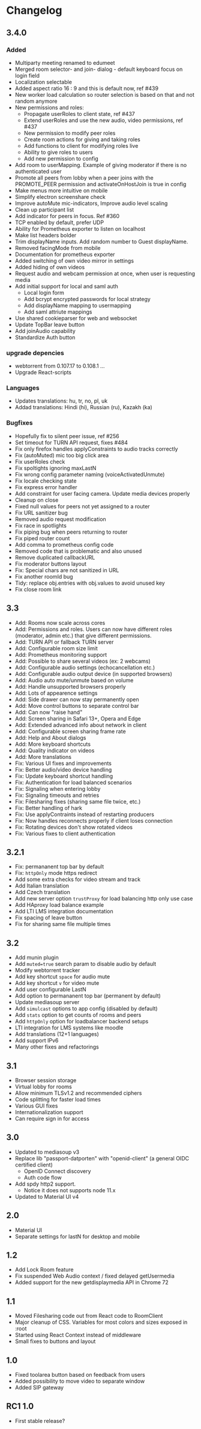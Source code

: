 # Changelog

## 3.4.0

### Added

* Multiparty meeting renamed to edumeet
* Merged room selector- and join- dialog - default keyboard focus on login field
* Localization selectable
* Added aspect ratio 16 : 9  and this is default now, ref #439
* New worker load calculation so router selection is based on that and not random anymore
* New permissions and roles:
  * Propagate userRoles to client state, ref #437
  * Extend userRoles and use the new audio, video permissions, ref #437
  * New permission to modify peer roles
  * Create room actions for giving and taking roles
  * Add functions to client for modifying roles live
  * Ability to give roles to users
  * Add new permission to config
* Add room to userMapping. Example of giving moderator if there is no authenticated user
* Promote all peers from lobby when a peer joins with the PROMOTE_PEER permission and activateOnHostJoin is true in config
* Make menus more intuitive on mobile
* Simplify electron screenshare check
* Improve autoMute mic-indicators, Improve audio level scaling
* Clean up participant list
* Add indicator for peers in focus. Ref #360
* TCP enabled by default, prefer UDP
* Ability for Prometheus exporter to listen on localhost
* Make list headers bolder
* Trim displayName inputs. Add random number to Guest displayName.
* Removed facingMode from mobile
* Documentation for prometheus exporter
* Added switching of own video mirror in settings
* Added hiding of own videos
* Request audio and webcam permission at once, when user is requesting media
* Add initial support for local and saml auth
  * Local login form
  * Add bcrypt encrypted passwords for local strategy
  * Add displayName mapping to usermapping
  * Add saml attriute mappings
* Use shared cookieparser for web and websocket
* Update TopBar leave button
* Add joinAudio capability
* Standardize Auth button

### upgrade depencies

* webtorrent from 0.107.17 to 0.108.1 …
* Upgrade React-scripts

### Languages

* Updates translations: hu, tr, no, pl, uk
* Addad translations: Hindi (hi), Russian (ru), Kazakh (ka)

### Bugfixes

* Hopefully fix to silent peer issue, ref #256
* Set timeout for TURN API request, fixes #484
* Fix only firefox handles applyConstraints to audio tracks correctly
* Fix (autoMuted) mic too big click area
* Fix userRoles check
* Fix spoltights ignoring maxLastN
* Fix wrong config parameter naming (voiceActivatedUnmute)
* Fix locale checking state
* Fix express error handler
* Add constraint for user facing camera. Update media devices properly
* Cleanup on close
* Fixed null values for peers not yet assigned to a router
* Fix URL sanitizer bug
* Removed audio request modification
* Fix race in spotlights
* Fix piping bug when peers returning to router
* Fix piped router count
* Add comma to prometheus config code
* Removed code that is problematic and also unused
* Remove duplicated callbackURL
* Fix moderator buttons layout
* Fix: Special chars are not sanitized in URL
* Fix another roomId bug
* Tidy: replace obj.entries with obj.values to avoid unused key
* Fix close room link

## 3.3

* Add: Rooms now scale across cores
* Add: Permissions and roles. Users can now have different roles (moderator, admin etc.) that give different permissions.
* Add: TURN API or fallback TURN server
* Add: Configurable room size limit
* Add: Prometheus monitoring support
* Add: Possible to share several videos (ex: 2 webcams)
* Add: Configurable audio settings (echocancellation etc.)
* Add: Configurable audio output device (in supported browsers)
* Add: Audio auto mute/unmute based on volume
* Add: Handle unsupported browsers properly
* Add: Lots of appearence settings
* Add: Side drawer can now stay permanently open
* Add: Move control buttons to separate control bar
* Add: Can now "raise hand"
* Add: Screen sharing in Safari 13+, Opera and Edge
* Add: Extended advanced info about network in client
* Add: Configurable screen sharing frame rate
* Add: Help and About dialogs
* Add: More keyboard shortcuts
* Add: Quality indicator on videos
* Add: More translations
* Fix: Various UI fixes and improvements
* Fix: Better audio/video device handling
* Fix: Update keyboard shortcut handling
* Fix: Authentication for load balanced scenarios
* Fix: Signaling when entering lobby
* Fix: Signaling timeouts and retries
* Fix: Filesharing fixes (sharing same file twice, etc.)
* Fix: Better handling of hark
* Fix: Use applyContraints instead of restarting producers
* Fix: Now handles reconnects properly if client loses connection
* Fix: Rotating devices don't show rotated videos
* Fix: Various fixes to client authentication

## 3.2.1

* Fix: permananent top bar by default
* Fix: `httpOnly` mode https redirect
* Add some extra checks for video stream and track
* Add Italian translation
* Add Czech translation
* Add new server option `trustProxy` for load balancing http only use case
* Add HAproxy load balance example
* Add LTI LMS integration documentation
* Fix spacing of leave button
* Fix for sharing same file multiple times

## 3.2

* Add munin plugin
* Add `muted=true` search param to disable audio by default
* Modify webtorrent tracker
* Add key shortcut `space` for audio mute
* Add key shortcut `v` for video mute
* Add user configurable LastN
* Add option to permananent top bar (permanent by default)
* Update mediasoup server
* Add `simulcast` options to app config (disabled by default)
* Add `stats` option to get counts of rooms and peers
* Add `httpOnly` option for loadbalancer backend setups
* LTI integration for LMS systems like moodle
* Add translations (12+1 languages)
* Add support IPv6
* Many other fixes and refactorings

## 3.1

* Browser session storage
* Virtual lobby for rooms
* Allow minimum TLSv1.2 and recommended ciphers
* Code splitting for faster load times
* Various GUI fixes
* Internationalization support
* Can require sign in for access

## 3.0

* Updated to mediasoup v3
* Replace lib "passport-datporten" with "openid-client" (a general OIDC certified client)
  * OpenID Connect discovery
  * Auth code flow
* Add spdy http2 support.
  * Notice it does not supports node 11.x
* Updated to Material UI v4

## 2.0

* Material UI
* Separate settings for lastN for desktop and mobile

## 1.2

* Add Lock Room feature
* Fix suspended Web Audio context / fixed delayed getUsermedia
* Added support for the new getdisplaymedia API in Chrome 72

## 1.1

* Moved Filesharing code out from React code to RoomClient
* Major cleanup of CSS. Variables for most colors and sizes exposed in :root
* Started using React Context instead of middleware
* Small fixes to buttons and layout

## 1.0

* Fixed toolarea button based on feedback from users
* Added possibility to move video to separate window
* Added SIP gateway

## RC1 1.0

* First stable release?
